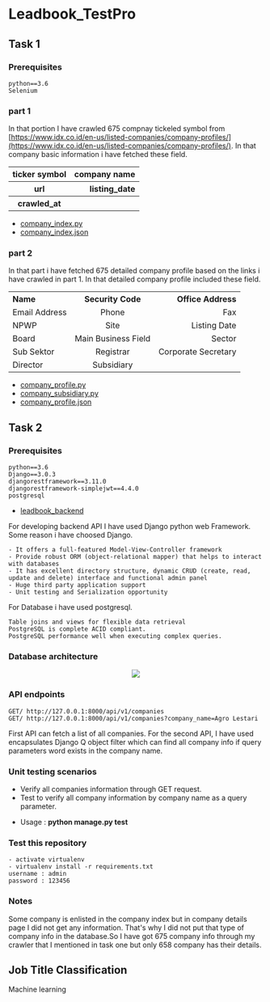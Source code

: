# Leadbook_TestPro
## Task 1 

### Prerequisites
```
python==3.6
Selenium
```

### part 1 

In that portion I have crawled 675 compnay tickeled symbol from [https://www.idx.co.id/en-us/listed-companies/company-profiles/](https://www.idx.co.id/en-us/listed-companies/company-profiles/). In that company basic information i have fetched these field.
<center>
<table>
    <tbody>
        <tr>
            <th align="center">ticker symbol</th>
            <th align="right">company name</th>
        </tr>
        <tr>
            <th align="center">url</th>
            <th align="right">listing_date</th>
        </tr>
        <tr>
            <th align="center">crawled_at</th>
            <th align="right"></th>
        </tr>
    </tbody>
    </table>
   </center>

* [company_index.py](https://github.com/SumonKantiDey/Leadbook_TestPro/blob/master/crawled_data/company_index.py)
* [company_index.json](https://github.com/SumonKantiDey/Leadbook_TestPro/blob/master/crawled_data/company_index.json)

### part 2
In that part i have fetched 675 detailed company profile based on the links i have crawled in part 1. In that detailed company profile included these field.
<center>
<table>
    <tbody>
        <tr>
            <th align="left">Name</th>
            <th align="center">Security Code</th>
            <th align="right">Office Address</th>
        </tr>
        <tr>
            <td align="left">Email Address</td>
            <td align="center">Phone</td>
            <td align="right">Fax</td>
        </tr>
        <tr>
            <td align="left">NPWP</td>
            <td align="center">Site</td>
            <td align="right">Listing Date</td>
        </tr>
        <tr>
            <td align="left">Board</td>
            <td align="center">Main Business Field</td>
            <td align="right">Sector</td>
        </tr>
        <tr>
            <td align="left">Sub Sektor</td>
            <td align="center">Registrar</td>
            <td align="right">Corporate Secretary</td>
        </tr>
        <tr>
            <td align="left">Director</td>
            <td align="center">Subsidiary</td>
            <td align="right"></td>
        </tr>
    </tbody>
</table>
</center>

* [company_profile.py](https://github.com/SumonKantiDey/Leadbook_TestPro/blob/master/crawled_data/company_profile.py)
* [company_subsidiary.py](https://github.com/SumonKantiDey/Leadbook_TestPro/blob/master/crawled_data/company_subsidiary.py)
* [company_profile.json](https://github.com/SumonKantiDey/Leadbook_TestPro/blob/master/crawled_data/company_profile.json)



## Task 2 
### Prerequisites
```
python==3.6
Django==3.0.3
djangorestframework==3.11.0
djangorestframework-simplejwt==4.4.0
postgresql
```
- [leadbook_backend](https://github.com/SumonKantiDey/Leadbook_TestPro/tree/master/leadbook_backend)

For developing backend API I have used Django python web Framework. Some reason i have choosed Django.
```
- It offers a full-featured Model-View-Controller framework
- Provide robust ORM (object-relational mapper) that helps to interact with databases
- It has excellent directory structure, dynamic CRUD (create, read, update and delete) interface and functional admin panel
- Huge third party application support
- Unit testing and Serialization opportunity 
```
For Database i have used postgresql.
```
Table joins and views for flexible data retrieval
PostgreSQL is complete ACID compliant.
PostgreSQL performance well when executing complex queries.
```

### Database architecture
<p align="center">
<img src="https://user-images.githubusercontent.com/16388826/74765962-abe63780-52ae-11ea-9d06-0a18177d58ea.png">
</p>

### API endpoints
```
GET/ http://127.0.0.1:8000/api/v1/companies
GET/ http://127.0.0.1:8000/api/v1/companies?company_name=Agro Lestari
```
First API can fetch a list of all companies. For the second API, I have used encapsulates Django Q object filter  which can find
all company info if query parameters word exists in the company name.
### Unit testing scenarios
* Verify all companies information through GET request.
* Test to verify all company information by company name as a query parameter.
- Usage : **python manage.py test**
### Test this repository
```
- activate virtualenv
- virtualenv install -r requirements.txt
username : admin
password : 123456
```
### Notes
Some company is enlisted in the company index but in company details page I did not get any information. That's why I did not put that type of company info in the database.So I have got 675 company info through my crawler that I mentioned in task one but only 658 company has their details.

## Job Title Classification
Machine learning
